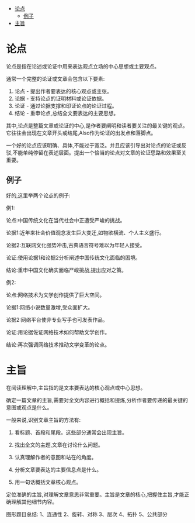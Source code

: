 - [论点](#论点)
  - [例子](#例子)
- [主旨](#主旨)

# 论点

论点是指在论述或论证中用来表达观点立场的中心思想或主要观点。

通常一个完整的论证或文章会包含以下要素:

1. 论点 - 提出作者要表达的核心观点或主张。
2. 论据 - 支持论点的证明材料或论证依据。
3. 论证 - 通过论据支撑和印证论点的论证过程。
4. 结论 - 重申论点,总结全文要表达的主要思想。

其中,论点是整篇文章或论证的中心,是作者要阐明和读者要关注的最关键的观点。它往往会出现在文章开头或结尾,Also作为论证的出发点和落脚点。

一个好的论点应该明确、具体,不能过于宽泛。并且应该引导出对论点的论证或反驳,不能单纯停留在表述层面。提出一个恰当的论点对文章的论证思路和效果至关重要。


## 例子

好的,这里举两个论点的例子:

例1:

论点:中国传统文化在当代社会中正遭受严峻的挑战。

论据1:近年来社会价值观念发生巨大变迁,如物欲横流、个人主义盛行。

论据2:互联网文化强势冲击,古典语言符号难以为年轻人接受。

论证:使用论据1和论据2分析阐述中国传统文化面临的困境。

结论:重申中国文化确实面临严峻挑战,提出应对之策。

例2:

论点:网络技术为文学创作提供了巨大空间。

论据1:网络小说数量激增,受众面扩大。

论据2:网络平台使非专业写手也可发表作品。

论证:用论据佐证网络技术如何帮助文学创作。

结论:再次强调网络技术推动文学变革的论点。

# 主旨
在阅读理解中,主旨指的是文本要表达的核心观点或中心思想。

确定一篇文章的主旨,需要对全文内容进行概括和提炼,分析作者要传递的最关键的意图或观点是什么。

一般来说,识别文章主旨的方法有:

1. 看标题、首段和尾段。这些部分通常会出现主旨。

2. 找出全文的主题,文章在讨论什么问题。

3. 认真理解作者的意图和站在的角度。

4. 分析文章要表达的主要信息点是什么。

5. 用一句话概括文章核心观点。

定位准确的主旨,对理解文章意思非常重要。主旨是文章的核心,把握住主旨,才能正确理解其他细节内容。

图形题目总结: 
1、连通性
2、旋转、对称
3、层次
4、拓扑
5、公共部分
